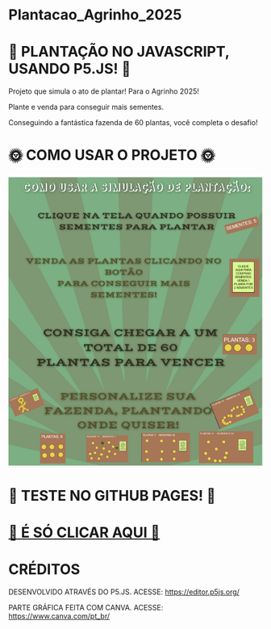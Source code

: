 # Plantacao_Agrinho_2025

# :seedling: PLANTAÇÃO NO JAVASCRIPT, USANDO P5.JS! :seedling:

Projeto que simula o ato de plantar! Para o Agrinho 2025!

Plante e venda para conseguir mais sementes.

Conseguindo a fantástica fazenda de 60 plantas, você completa o desafio!

# :sun_with_face: COMO USAR O PROJETO :sun_with_face:

![tuto](tuto.png)

# :ear_of_rice: TESTE NO GITHUB PAGES! :ear_of_rice:

# [:leaves: É SÓ CLICAR AQUI :leaves:](https://colegioconta.github.io/Plantacao_Agrinho_2025/)

# CRÉDITOS

DESENVOLVIDO ATRAVÉS DO P5.JS. ACESSE: https://editor.p5js.org/

PARTE GRÁFICA FEITA COM CANVA. ACESSE: https://www.canva.com/pt_br/

